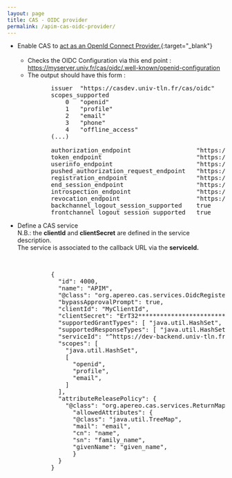 ```yaml
---
layout: page
title: CAS - OIDC provider
permalink: /apim-cas-oidc-provider/
---
```




* Enable CAS to [act as an OpenId Connect Provider.](https://apereo.github.io/cas/7.0.x/authentication/OIDC-Authentication.html){:target="_blank"}<br/><br/>
    * Checks the OIDC Configuration via this end point :<br/>
 https://myserver.univ.fr/cas/oidc/.well-known/openid-configuration
    * The output should have this form :
<pre>
            issuer	"https://casdev.univ-tln.fr/cas/oidc"
            scopes_supported	
                0	"openid"
                1	"profile"
                2	"email"
                3	"phone"
                4	"offline_access"
            (...)

            authorization_endpoint                  "https://casdev.univ-tln.fr/cas/oidc/oidcAuthorize"
            token_endpoint                          "https://casdev.univ-tln.fr/cas/oidc/oidcAccessToken"
            userinfo_endpoint                       "https://casdev.univ-tln.fr/cas/oidc/oidcProfile"
            pushed_authorization_request_endpoint   "https://casdev.univ-tln.fr/cas/oidc/oidcPushAuthorize"
            registration_endpoint                   "https://casdev.univ-tln.fr/cas/oidc/register"
            end_session_endpoint                    "https://casdev.univ-tln.fr/cas/oidc/oidcLogout"
            introspection_endpoint                  "https://casdev.univ-tln.fr/cas/oidc/introspect"
            revocation_endpoint                     "https://casdev.univ-tln.fr/cas/oidc/revoke"
            backchannel_logout_session_supported    true
            frontchannel_logout_session_supported   true    
</pre>

* Define a CAS service<br/>
 N.B.: the **clientId** and **clientSecret** are defined in the service description.<br/>
 The service is associated to the callback URL via the **serviceId.**

<pre>


            {
              "id": 4000,
              "name": "APIM",
              "@class": "org.apereo.cas.services.OidcRegisteredService",
              "bypassApprovalPrompt": true,
              "clientId": "MyClientId",
              "clientSecret": "ErT32*******************************64TM=",
              "supportedGrantTypes": [ "java.util.HashSet", [ "authorization_code" ] ],
              "supportedResponseTypes": [ "java.util.HashSet", [ "code", "token" ] ]
              "serviceId": "^https://dev-backend.univ-tln.fr/cas-auth-callback(/access)?$",
              "scopes": [
                "java.util.HashSet",
                [
                  "openid",
                  "profile",
                  "email",
                ]
              ],
              "attributeReleasePolicy": {
                "@class": "org.apereo.cas.services.ReturnMappedAttributeReleasePolicy",
                  "allowedAttributes": {
            	  "@class": "java.util.TreeMap",
            	  "mail": "email",
            	  "cn": "name",
            	  "sn": "family_name",
            	  "givenName": "given_name",
                  }
              }
            }

</pre>



